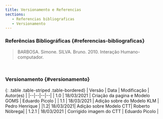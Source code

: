 ```yaml
---
title: Versionamento e Referencias
sections:
   - Referencias bibliograficas
   - Versionamento
---
```


### Referências Bibliográficas {#referencias-bibliograficas}
> BARBOSA. Simone. SILVA. Bruno. 2010. Interação Humano-computador.
<br>

### Versionamento {#versionamento}
<div class="table-responsive">

{: .table .table-striped .table-bordered}
| Versão | Data | Modificação | Autor(es) |
|--|--|--|--|
| 1.0 | 18/03/2021 | Criação da pagina e Modelo GOMS | Eduardo Picolo |
| 1.1 | 18/03/2021 | Adição sobre do Modelo KLM | Pedro Henrique |
|1.2| 18/03/2021| Adição sobre Modelo CTT| Roberto Nóbrega|
| 1.2.1 | 18/03/2021 | Corrigido imagem do CTT | Eduardo Picolo |

</div>